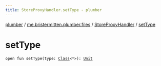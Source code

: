 ```yaml
---
title: StoreProxyHandler.setType - plumber
---
```


[plumber](../../index.html) / [me.bristermitten.plumber.files](../index.html) / [StoreProxyHandler](index.html) / [setType](./set-type.html)

# setType

`open fun setType(type: `[`Class`](https://docs.oracle.com/javase/6/docs/api/java/lang/Class.html)`<*>): `[`Unit`](https://kotlinlang.org/api/latest/jvm/stdlib/kotlin/-unit/index.html)